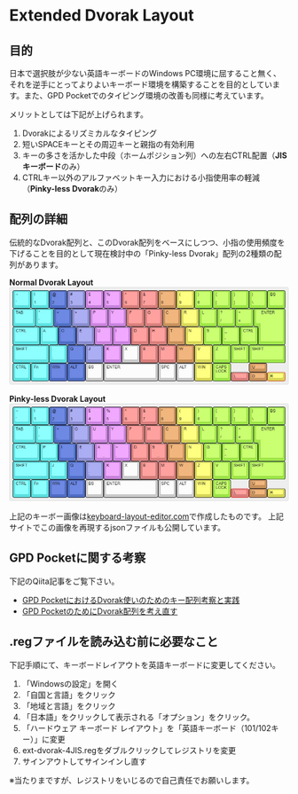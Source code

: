 # Extended Dvorak Layout

## 目的

日本で選択肢が少ない英語キーボードのWindows PC環境に屈すること無く、それを逆手にとってよりよいキーボード環境を構築することを目的としています。また、GPD Pocketでのタイピング環境の改善も同様に考えています。

メリットとしては下記が上げられます。

1. Dvorakによるリズミカルなタイピング
2. 短いSPACEキーとその周辺キーと親指の有効利用
3. キーの多さを活かした中段（ホームポジション列）への左右CTRL配置（**JISキーボード**のみ）
4. CTRLキー以外のアルファベットキー入力における小指使用率の軽減（**Pinky-less Dvorak**のみ）

## 配列の詳細
伝統的なDvorak配列と、このDvorak配列をベースにしつつ、小指の使用頻度を下げることを目的として現在検討中の「Pinky-less Dvorak」配列の2種類の配列があります。

**Normal Dvorak Layout**
![](https://github.com/tkrworks/ExtendedDvorakLayout/blob/master/JIS/ext-dvorak-4JIS.jpg)

**Pinky-less Dvorak Layout**
![](https://github.com/tkrworks/ExtendedDvorakLayout/blob/master/JIS/ext-pinkyless-dvorak-4JIS.jpg)

上記のキーボー画像は[keyboard-layout-editor.com](http://www.keyboard-layout-editor.com)で作成したものです。
上記サイトでこの画像を再現するjsonファイルも公開しています。

## GPD Pocketに関する考察
下記のQiita記事をご覧下さい。

* [GPD PocketにおけるDvorak使いのためのキー配列考察と実践](https://qiita.com/yamamo2/items/e6ce32fb92ef7a6a66a1)
* [GPD PocketのためにDvorak配列を考え直す](https://qiita.com/yamamo2/items/9ee9782196e8a5644baf#_reference-f21b2182da5513e0bb22)

## .regファイルを読み込む前に必要なこと
下記手順にて、キーボードレイアウトを英語キーボードに変更してください。

1. 「Windowsの設定」を開く
2. 「自国と言語」をクリック
3. 「地域と言語」をクリック
4. 「日本語」をクリックして表示される「オプション」をクリック。
5. 「ハードウェア キーボード レイアウト」を「英語キーボード（101/102キー）」に変更
6. ext-dvorak-4JIS.regをダブルクリックしてレジストリを変更
7. サインアウトしてサインインし直す

※当たりまですが、レジストリをいじるので自己責任でお願いします。
